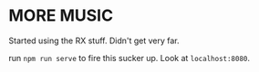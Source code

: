 # MORE MUSIC

Started using the RX stuff.
Didn't get very far.

run `npm run serve` to fire this sucker up. Look at `localhost:8080`.